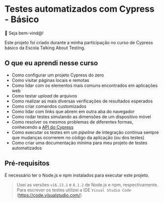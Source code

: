 # Testes automatizados com Cypress - Básico

👋 Seja bem-vind@!

Este projeto foi criado durante a minha participação no curso de Cypress básico
da Escola Talking About Testing.
## O que  eu aprendi nesse curso

- Como configurar um projeto Cypress do zero
- Como visitar páginas locais e remotas
- Como lidar com os elementos mais comuns encontrados em aplicações web
- Como testar _upload_ de arquivos
- Como realizar as mais diversas verificações de resultados esperados
- Como criar comandos customizados
- Como lidar com links que abrem em outra aba do navegador
- Como rodar testes simulando as dimensões de um dispositivo móvel
- Como resolver os mesmos problemas de diferentes formas, conhecendo a [API do Cypress](https://docs.cypress.io/api/table-of-contents)
- Como executar os testes em um _pipeline_ de integração contínua sempre que mudanças ocorrerem no código da aplicação (ou dos testes)
- Como criar uma documentação mínima para meu projeto de testes automatizados

## Pré-requisitos
 
É necessário ter o Node.js e npm instalados para executar este projeto. 

> Usei as versões `v16.13.1` e `8.1.2` de Node.js e npm, respectivamente. 
> Para escrever os testes utilizei a IDE `Visual Studio Code` (https://code.visualstudio.com/)

